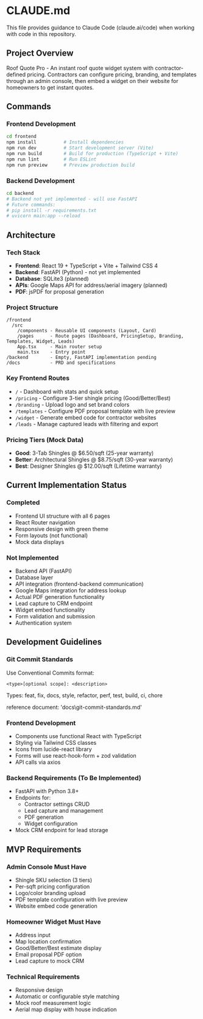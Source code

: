 # CLAUDE.md

This file provides guidance to Claude Code (claude.ai/code) when working with code in this repository.

## Project Overview

Roof Quote Pro - An instant roof quote widget system with contractor-defined pricing. Contractors can configure pricing, branding, and templates through an admin console, then embed a widget on their website for homeowners to get instant quotes.

## Commands

### Frontend Development
```bash
cd frontend
npm install          # Install dependencies
npm run dev          # Start development server (Vite)
npm run build        # Build for production (TypeScript + Vite)
npm run lint         # Run ESLint
npm run preview      # Preview production build
```

### Backend Development
```bash
cd backend
# Backend not yet implemented - will use FastAPI
# Future commands:
# pip install -r requirements.txt
# uvicorn main:app --reload
```

## Architecture

### Tech Stack
- **Frontend**: React 19 + TypeScript + Vite + Tailwind CSS 4
- **Backend**: FastAPI (Python) - not yet implemented
- **Database**: SQLite3 (planned)
- **APIs**: Google Maps API for address/aerial imagery (planned)
- **PDF**: jsPDF for proposal generation

### Project Structure
```
/frontend
  /src
    /components - Reusable UI components (Layout, Card)
    /pages      - Route pages (Dashboard, PricingSetup, Branding, Templates, Widget, Leads)
    App.tsx     - Main router setup
    main.tsx    - Entry point
/backend        - Empty, FastAPI implementation pending
/docs           - PRD and specifications
```

### Key Frontend Routes
- `/` - Dashboard with stats and quick setup
- `/pricing` - Configure 3-tier shingle pricing (Good/Better/Best)
- `/branding` - Upload logo and set brand colors
- `/templates` - Configure PDF proposal template with live preview
- `/widget` - Generate embed code for contractor websites
- `/leads` - Manage captured leads with filtering and export

### Pricing Tiers (Mock Data)
- **Good**: 3-Tab Shingles @ $6.50/sqft (25-year warranty)
- **Better**: Architectural Shingles @ $8.75/sqft (30-year warranty)
- **Best**: Designer Shingles @ $12.00/sqft (Lifetime warranty)

## Current Implementation Status

### Completed
- Frontend UI structure with all 6 pages
- React Router navigation
- Responsive design with green theme
- Form layouts (not functional)
- Mock data displays

### Not Implemented
- Backend API (FastAPI)
- Database layer
- API integration (frontend-backend communication)
- Google Maps integration for address lookup
- Actual PDF generation functionality
- Lead capture to CRM endpoint
- Widget embed functionality
- Form validation and submission
- Authentication system

## Development Guidelines

### Git Commit Standards
Use Conventional Commits format:
```
<type>[optional scope]: <description>
```
Types: feat, fix, docs, style, refactor, perf, test, build, ci, chore

reference document: 'docs\git-commit-standards.md'

### Frontend Development
- Components use functional React with TypeScript
- Styling via Tailwind CSS classes
- Icons from lucide-react library
- Forms will use react-hook-form + zod validation
- API calls via axios

### Backend Requirements (To Be Implemented)
- FastAPI with Python 3.8+
- Endpoints for:
  - Contractor settings CRUD
  - Lead capture and management  
  - PDF generation
  - Widget configuration
- Mock CRM endpoint for lead storage

## MVP Requirements

### Admin Console Must Have
- Shingle SKU selection (3 tiers)
- Per-sqft pricing configuration
- Logo/color branding upload
- PDF template configuration with live preview
- Website embed code generation

### Homeowner Widget Must Have
- Address input
- Map location confirmation
- Good/Better/Best estimate display
- Email proposal PDF option
- Lead capture to mock CRM

### Technical Requirements
- Responsive design
- Automatic or configurable style matching
- Mock roof measurement logic
- Aerial map display with house indication